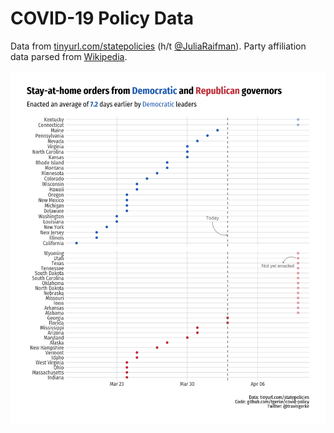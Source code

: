 COVID-19 Policy Data
=====================
  
Data from [tinyurl.com/statepolicies](https://tinyurl.com/statepolicies) (h/t [@JuliaRaifman](https://twitter.com/JuliaRaifman/status/1245416835211812875)). Party affiliation data parsed from [Wikipedia](https://en.wikipedia.org/wiki/List_of_United_States_governors).

![](plots/stay-at-home.png)
